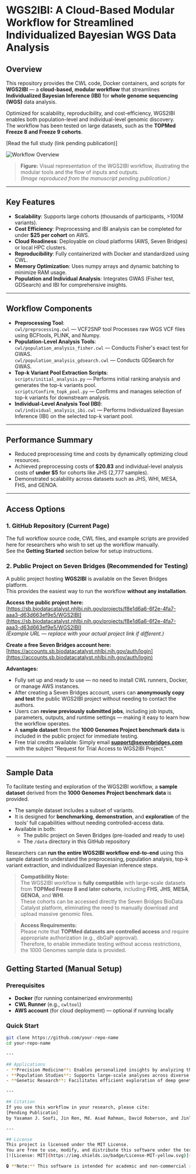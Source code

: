# WGS2IBI: A Cloud-Based Modular Workflow for Streamlined Individualized Bayesian WGS Data Analysis

## Overview
This repository provides the CWL code, Docker containers, and scripts for **WGS2IBI** — a **cloud-based, modular workflow** that streamlines **Individualized Bayesian Inference (IBI)** for **whole genome sequencing (WGS)** data analysis.  

Optimized for scalability, reproducibility, and cost-efficiency, WGS2IBI enables both population-level and individual-level genomic discovery.  
The workflow has been tested on large datasets, such as the **TOPMed Freeze 8 and Freeze 9 cohorts**.

[Read the full study (link pending publication)]  




![Workflow Overview](https://github.com/user-attachments/assets/26c19d09-ae10-44e0-a802-77193d927d67)
> **Figure:** Visual representation of the WGS2IBI workflow, illustrating the modular tools and the flow of inputs and outputs.  
> *(Image reproduced from the manuscript pending publication.)*
>
> 
---

## Key Features  
- **Scalability**: Supports large cohorts (thousands of participants, >100M variants).  
- **Cost Efficiency**: Preprocessing and IBI analysis can be completed for under **$25 per cohort** on AWS.  
- **Cloud Readiness**: Deployable on cloud platforms (AWS, Seven Bridges) or local HPC clusters.  
- **Reproducibility**: Fully containerized with Docker and standardized using CWL.  
- **Memory Optimization**: Uses numpy arrays and dynamic batching to minimize RAM usage.  
- **Population and Individual Analysis**: Integrates GWAS (Fisher test, GDSearch) and IBI for comprehensive insights.  

---

## Workflow Components
- **Preprocessing Tool**:  
  `cwl/preprocessing.cwl` — VCF2SNP tool Processes raw WGS VCF files using BCFtools, PLINK, and Numpy.
- **Population-Level Analysis Tools**:  
  `cwl/population_analysis_fisher.cwl` — Conducts Fisher's exact test for GWAS.  
  `cwl/population_analysis_gdsearch.cwl` — Conducts GDSearch for GWAS.
- **Top-k Variant Pool Extraction Scripts**:  
  `scripts/initial_analysis.py` — Performs initial ranking analysis and generates the top-k variants pool.  
  `scripts/Confirm_topk_pool.py` — Confirms and manages selection of top-k variants for downstream analysis.
- **Individual-Level Analysis Tool (IBI)**:  
  `cwl/individual_analysis_ibi.cwl` — Performs Individualized Bayesian Inference (IBI) on the selected top-k variant pool.

---

## Performance Summary
- Reduced preprocessing time and costs by dynamically optimizing cloud resources.
- Achieved preprocessing costs of **$20.83** and individual-level analysis costs of **under $5** for cohorts like JHS (2,777 samples).
- Demonstrated scalability across datasets such as JHS, WHI, MESA, FHS, and GENOA.


---


## Access Options

### 1. GitHub Repository (Current Page)
The full workflow source code, CWL files, and example scripts are provided here for researchers who wish to set up the workflow manually.  
See the **Getting Started** section below for setup instructions.

### 2. Public Project on Seven Bridges (Recommended for Testing)
A public project hosting **WGS2IBI** is available on the Seven Bridges platform.  
This provides the easiest way to run the workflow **without any installation**.  

**Access the public project here:**  
[https://sb.biodatacatalyst.nhlbi.nih.gov/projects/f8e1d6a6-6f2e-4fa7-aaa3-d63d663ef9e5/WGS2IBI](https://sb.biodatacatalyst.nhlbi.nih.gov/projects/f8e1d6a6-6f2e-4fa7-aaa3-d63d663ef9e5/WGS2IBI)  
*(Example URL — replace with your actual project link if different.)*

**Create a free Seven Bridges account here:**  
[https://accounts.sb.biodatacatalyst.nhlbi.nih.gov/auth/login](https://accounts.sb.biodatacatalyst.nhlbi.nih.gov/auth/login)


**Advantages:**
- Fully set up and ready to use — no need to install CWL runners, Docker, or manage AWS instances.
- After creating a Seven Bridges account, users can **anonymously copy and test** the public WGS2IBI project without needing to contact the authors.
- Users can **review previously submitted jobs**, including job inputs, parameters, outputs, and runtime settings — making it easy to learn how the workflow operates.
- A **sample dataset** from the **1000 Genomes Project benchmark data** is included in the public project for immediate testing.
- Free trial credits available: Simply email **support@sevenbridges.com** with the subject "Request for Trial Access to WGS2IBI Project."


---

## Sample Data

To facilitate testing and exploration of the WGS2IBI workflow, a **sample dataset** derived from the **1000 Genomes Project benchmark data** is provided.

- The sample dataset includes a subset of variants.
- It is designed for **benchmarking**, **demonstration**, and **exploration** of the tools' full capabilities without needing controlled-access data.
- Available in both:
  - The public project on Seven Bridges (pre-loaded and ready to use)
  - The `/data` directory in this GitHub repository

Researchers can **run the entire WGS2IBI workflow end-to-end** using this sample dataset to understand the preprocessing, population analysis, top-k variant extraction, and individualized Bayesian inference steps.

> **Compatibility Note:**  
> The WGS2IBI workflow is **fully compatible** with large-scale datasets from **TOPMed Freeze 8 and later cohorts**, including **FHS**, **JHS**, **MESA**, **GENOA**, and **WHI**.  
> These cohorts can be accessed directly the Seven Bridges BioData Catalyst platform, eliminating the need to manually download and upload massive genomic files.

> **Access Requirements:**  
> Please note that **TOPMed datasets are controlled access** and require appropriate authorization (e.g., dbGaP approval).  
> Therefore, to enable immediate testing without access restrictions, the 1000 Genomes sample data is provided.


## Getting Started (Manual Setup)

### Prerequisites
- **Docker** (for running containerized environments)
- **CWL Runner** (e.g., `cwltool`)
- **AWS account** (for cloud deployment) — optional if running locally

### Quick Start
```bash
git clone https://github.com/your-repo-name
cd your-repo-name

---

## Applications
- **Precision Medicine**: Enables personalized insights by analyzing the most statistically significant genetic variants.
- **Population Studies**: Supports large-scale analyses across diverse cohorts, providing race-specific and phenotype-specific insights.
- **Genetic Research**: Facilitates efficient exploration of deep genetic variants using top-k variant selection.

---

## Citation
If you use this workflow in your research, please cite:  
[Pending Publicatio]  
by Yasaman J. Soofi, Jin Ren, Md. Asad Rahman, David Roberson, and Jinling Liu.

---

## License
This project is licensed under the MIT License.
You are free to use, modify, and distribute this software under the terms of the license.
[![License: MIT](https://img.shields.io/badge/License-MIT-yellow.svg)](LICENSE)

🔒 **Note:** This software is intended for academic and non-commercial research purposes. Commercial use requires prior written permission from the authors.

